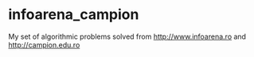 infoarena_campion
=================

My set of algorithmic problems solved from http://www.infoarena.ro and http://campion.edu.ro